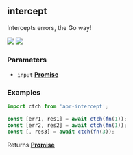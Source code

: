 <!-- Generated by documentation.js. Update this documentation by updating the source code. -->

## intercept

<a id="intercept"></a>
Intercepts errors, the Go way!

[![][2]][1] [![][3]][1]

### Parameters

- `input` **[Promise][4]**

### Examples

```javascript
import ctch from 'apr-intercept';

const [err1, res1] = await ctch(fn(1));
const [err2, res2] = await ctch(fn(1));
const [, res3] = await ctch(fn(3));
```

Returns **[Promise][4]**

[1]: https://www.npmjs.com/package/apr-intercept
[2]: https://img.shields.io/npm/v/apr-intercept.svg?style=flat-square
[3]: https://img.shields.io/npm/l/apr-intercept.svg?style=flat-square
[4]: https://developer.mozilla.org/docs/Web/JavaScript/Reference/Global_Objects/Promise
